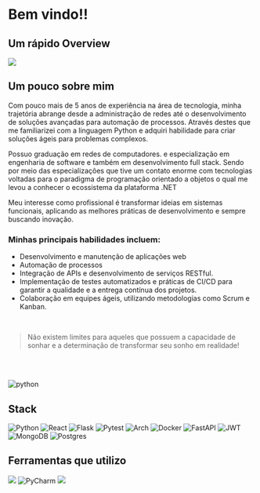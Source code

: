 # Bem vindo!!

## Um rápido Overview

![](https://github-readme-stats.vercel.app/api/top-langs/?username=jefersonrodrigal&layout=compact&langs_count=7&theme=highcontrast)

## Um pouco sobre mim 
<div>
    <p>
        <p>Com pouco mais de 5 anos de experiência na área de tecnologia, minha trajetória abrange desde a administração de redes até o desenvolvimento de soluções avançadas para automação de processos.
           Através destes que me familiarizei com a linguagem Python e adquiri habilidade para criar soluções ágeis para problemas complexos.</p>
        <p>Possuo graduação em redes de computadores. e especialização em engenharia de software e também em desenvolvimento full stack. 
            Sendo por meio das especializações que tive um contato enorme com tecnologias voltadas para o paradigma de programação orientado a objetos o qual me levou a conhecer o ecossistema da plataforma .NET</p>
        <p>Meu interesse como profissional é transformar ideias em sistemas funcionais, aplicando as melhores práticas de desenvolvimento e sempre buscando inovação.</p>
    </p>
    <h3>Minhas principais habilidades incluem:</h3>
    <ul>
        <li>Desenvolvimento e manutenção de aplicações web</li>
        <li>Automação de processos</li>
        <li>Integração de APIs e desenvolvimento de serviços RESTful.</li>
        <li>Implementação de testes automatizados e práticas de CI/CD para garantir a qualidade e a entrega contínua dos projetos.</li>
        <li>Colaboração em equipes ágeis, utilizando metodologias como Scrum e Kanban.</li>
    </ul>
</div>
<br>
<div>
    <blockquote>
        <p>Não existem limites para aqueles que possuem a capacidade de sonhar e a determinação de transformar seu sonho em realidade!</p>
    </blockquote>
<div>
<br>
<br>
    
![python](https://github.com/user-attachments/assets/ebe65e66-d086-47b5-8972-7420893ee2e9)

## Stack
![Python](https://img.shields.io/badge/python-3670A0?style=for-the-badge&logo=python&logoColor=ffdd54) ![React](https://img.shields.io/badge/react-%2320232a.svg?style=for-the-badge&logo=react&logoColor=%2361DAFB)  ![Flask](https://img.shields.io/badge/flask-%23000.svg?style=for-the-badge&logo=flask&logoColor=white) ![Pytest](https://img.shields.io/badge/pytest-%23ffffff.svg?style=for-the-badge&logo=pytest&logoColor=2f9fe3) ![Arch](https://img.shields.io/badge/Arch%20Linux-1793D1?logo=arch-linux&logoColor=fff&style=for-the-badge) ![Docker](https://img.shields.io/badge/docker-%230db7ed.svg?style=for-the-badge&logo=docker&logoColor=white) ![FastAPI](https://img.shields.io/badge/FastAPI-005571?style=for-the-badge&logo=fastapi) ![JWT](https://img.shields.io/badge/JWT-black?style=for-the-badge&logo=JSON%20web%20tokens) ![MongoDB](https://img.shields.io/badge/MongoDB-%234ea94b.svg?style=for-the-badge&logo=mongodb&logoColor=white) ![Postgres](https://img.shields.io/badge/postgres-%23316192.svg?style=for-the-badge&logo=postgresql&logoColor=white)


## Ferramentas que utilizo
![](https://img.shields.io/badge/Postman-FF6C37?style=for-the-badge&logo=Postman&logoColor=white) ![PyCharm](https://img.shields.io/badge/pycharm-143?style=for-the-badge&logo=pycharm&logoColor=black&color=black&labelColor=green) ![](https://img.shields.io/badge/Git-E34F26?logo=git&logoColor=white&style=for-the-badge)

